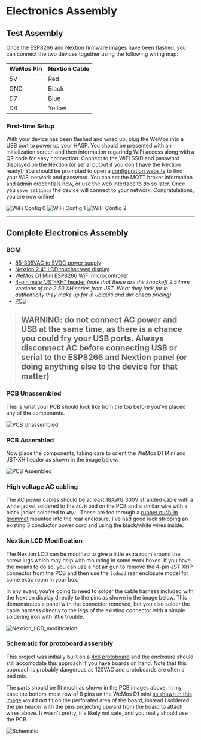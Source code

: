 # Electronics Assembly

## Test Assembly

Once the [ESP8266](01_Arduino_Sketch.md) and [Nextion](02_Nextion_HMI.md) firmware images have been flashed, you can connect the two devices together using the following wiring map:

| WeMos Pin | Nextion Cable |
|-----------|---------------|
| 5V        | Red           |
| GND       | Black         |
| D7        | Blue          |
| D4        | Yellow        |

### First-time Setup

With your device has been flashed and wired up, plug the WeMos into a USB port to power up your HASP.  You should be presented with an initialization screen and then information regarindg WiFi access along with a QR code for easy connection.  Connect to the WiFi SSID and password displayed on the Nextion (or serial output if you don't have the Nextion ready).  You should be prompted to open a [configuration website](http://192.168.4.1) to find your WiFi network and password.  You can set the MQTT broker information and admin credentials now, or use the web interface to do so later.  Once you `save settings` the device will connect to your network.  Congratulations, you are now online!

![WiFi Config 0](https://github.com/aderusha/HASwitchPlate/blob/master/Documentation/Images/WiFi_Config_0.png?raw=true) ![WiFi Config 1](https://github.com/aderusha/HASwitchPlate/blob/master/Documentation/Images/WiFi_Config_1.png?raw=true) ![WiFi Config 2](https://github.com/aderusha/HASwitchPlate/blob/master/Documentation/Images/WiFi_Config_2.png?raw=true)

---

## Complete Electronics Assembly

### BOM

* [85-305VAC to 5VDC power supply](https://www.arrow.com/en/products/irm-03-5/mean-well-enterprises)
* [Nextion 2.4" LCD touchscreen display](https://www.itead.cc/nextion-nx3224t024.html)
* [WeMos D1 Mini ESP8266 WiFi microcontroller](https://wiki.wemos.cc/products:d1:d1_mini)
* [4-pin male "JST-XH" header](https://www.aliexpress.com/wholesale?SearchText=jst+xh+4+pin) *(note that these are the knockoff 2.54mm versions of the 2.50 XH series from JST.  What they lack for in authenticity they make up for in ubiquiti and dirt cheap pricing)*
* [PCB](../PCB)

> ## WARNING: do not connect AC power and USB at the same time, as there is a chance you could fry your USB ports.  Always disconnect AC before connecting USB or serial to the ESP8266 and Nextion panel (or doing anything else to the device for that matter)

### PCB Unassembled

This is what your PCB should look like from the top before you've placed any of the components.

![PCB Unassembled](https://github.com/aderusha/HASwitchPlate/blob/master/Documentation/Images/HASP_PCB_Front.png?raw=true)

### PCB Assembled

Now place the components, taking care to orient the WeMos D1 Mini and JST-XH header as shown in the image below.

![PCB Assembled](https://github.com/aderusha/HASwitchPlate/blob/master/Documentation/Images/HASP_PCB_Front_Assembled.png?raw=true)

### High voltage AC cabling

The AC power cables should be at least 18AWG 300V stranded cable with a white jacket soldered to the `AC/N` pad on the PCB and a similar wire with a black jacket soldered to `AN/L`.  These are fed through a [rubber push-in grommet](https://www.mcmaster.com/#9600k41) mounted into the rear enclosure.  I've had good luck stripping an existing 3 conductor power cord and using the black/white wires inside.

### Nextion LCD Modification

The Nextion LCD can be modified to give a little extra room around the screw lugs which may help with mounting in some work boxes.  If you have the means to do so, you can use a hot air gun to remove the 4-pin JST XHP connector from the PCB and then use the `lcdmod` rear enclosure model for some extra room in your box.

In any event, you're going to need to solder the cable harness included with the Nextion display directly to the pins as shown in the image below.  This demonstrates a panel with the connector removed, but you also solder the cable harness directly to the legs of the existing connector with a simple soldering iron with little trouble.

![Nextion_LCD_modification](https://github.com/aderusha/HASwitchPlate/blob/master/Documentation/Images/Nextion_LCD_modification.jpg?raw=true)

### Schematic for protoboard assembly

This project was initially built on a [4x6 protoboard](https://www.amazon.com/gp/product/B06XTPGBS5) and the enclosure should still accomodate this approach if you have boards on hand.  Note that this approach is probably dangerous as 120VAC and protoboards are often a bad mix.

The parts should be fit much as shown in the PCB images above.  In my case the bottom-most row of 8 pins on the WeMos D1 mini [as shown in this image](https://raw.githubusercontent.com/aderusha/HASwitchPlate/master/Documentation/Images/Perfboard_Assembly_Parts_Installed.jpg) would not fit on the perforated area of the board, instead I soldered the pin header with the pins projecting upward from the board to attach wires above.  It wasn't pretty, it's likely not safe, and you really should use the PCB.

![Schematic](https://github.com/aderusha/HASwitchPlate/blob/master/Documentation/Images/Schematic.png?raw=true)